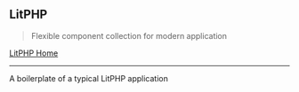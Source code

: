 LitPHP
------

> Flexible component collection for modern application

[LitPHP Home](http://litphp.github.io/)

--------------

A boilerplate of a typical LitPHP application

